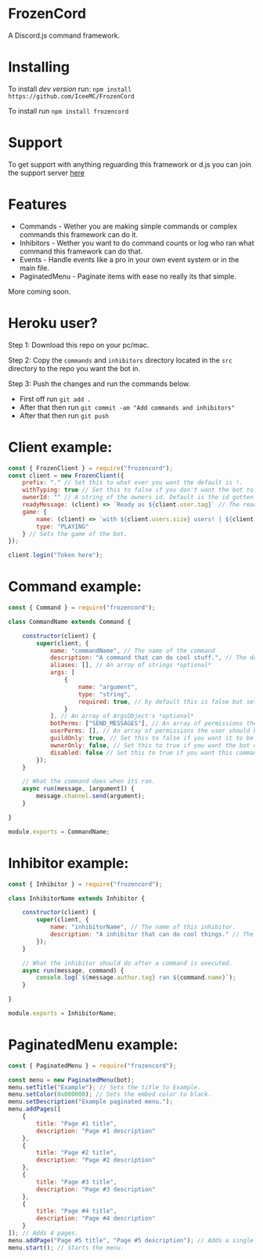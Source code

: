 # FrozenCord
A Discord.js command framework.

# Installing
To install *dev version* run: `npm install https://github.com/IceeMC/FrozenCord`

To install run `npm install frozencord`

# Support
To get support with anything reguarding this framework or d.js you can join the support server [here](https://discord.gg/GRj8sMw)

# Features
- Commands - Wether you are making simple commands or complex commands this framework can do it.
- Inhibitors - Wether you want to do command counts or log who ran what command this framework can do that.
- Events - Handle events like a pro in your own event system or in the main file.
- PaginatedMenu - Paginate items with ease no really its that simple.

More coming soon.

# Heroku user?
Step 1: Download this repo on your pc/mac.

Step 2: Copy the `commands` and `inhibitors` directory located in the `src` directory to the repo you want the bot in.

Step 3: Push the changes and run the commands below.
- First off run `git add .`
- After that then run `git commit -am "Add commands and inhibitors"`
- After that then run `git push`

# Client example:
```js
const { FrozenClient } = require("frozencord");
const client = new FrozenClient({
    prefix: "." // Set this to what ever you want the default is !.
    withTyping: true // Set this to false if you don't want the bot to type when running commands.
    ownerId: "" // A string of the owners id. Default is the id gotten from the client application.
    readyMessage: (client) => `Ready as ${client.user.tag}` // The ready message for the client.
    game: {
        name: (client) => `with ${client.users.size} users! | ${client.prefix}help`,
        type: "PLAYING"
    } // Sets the game of the bot.
});

client.login("Token here");
```

# Command example:
```js
const { Command } = require("frozencord");

class CommandName extends Command {

    constructor(client) {
        super(client, {
            name: "commandName", // The name of the command
            description: "A command that can do cool stuff.", // The description of the command.
            aliases: [], // An array of strings *optional*
            args: [
                {
                    name: "argument",
                    type: "string",
                    required: true, // by default this is false but set it to true if you wish
                }
            ], // An array of ArgsObject's *optional*
            botPerms: ["SEND_MESSAGES"], // An array of permissions the bot should have when the command is ran *optional*.
            userPerms: [], // An array of permissions the user should have when the command is ran *optional*.
            guildOnly: true, // Set this to false if you want it to be ran in pms
            ownerOnly: false, // Set this to true if you want the bot owner to be the one who can run this command.
            disabled: false // Set this to true if you want this command to be disabled.
        });
    }

    // What the command does when its ran.
    async run(message, [argument]) {
        message.channel.send(argument);
    }

}

module.exports = CommandName;
```

# Inhibitor example:
```js
const { Inhibitor } = require("frozencord");

class InhibitorName extends Inhibitor {

    constructor(client) {
        super(client, {
            name: "inhibitorName", // The name of this inhibitor.
            description: "A inhibitor that can do cool things." // The description of the inhibitor.
        });
    }

    // What the inhibitor should do after a command is executed.
    async run(message, command) {
        console.log(`${message.author.tag} ran ${command.name}`);
    }

}

module.exports = InhibitorName;
```

# PaginatedMenu example:
```js
const { PaginatedMenu } = require("frozencord");

const menu = new PaginatedMenu(bot);
menu.setTitle("Example"); // Sets the title to Example.
menu.setColor(0x000000); // Sets the embed color to black.
menu.setDescription("Example paginated menu.");
menu.addPages([
    {
        title: "Page #1 title",
        description: "Page #1 description"
    },
    {
        title: "Page #2 title",
        description: "Page #2 description"
    },
    {
        title: "Page #3 title",
        description: "Page #3 description"
    },
    {
        title: "Page #4 title",
        description: "Page #4 description"
    }
]); // Adds 4 pages.
menu.addPage("Page #5 title", "Page #5 description"); // Adds a single page.
menu.start(); // Starts the menu.
```
